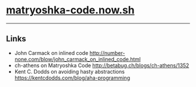 ﻿# [matryoshka-code.now.sh](matryoshka-code.now.sh)

---

## Links

- John Carmack on inlined code
  http://number-none.com/blow/john_carmack_on_inlined_code.html
- ch-athens on Matryoshka Code
  http://betabug.ch/blogs/ch-athens/1352
- Kent C. Dodds on avoiding hasty abstractions
  https://kentcdodds.com/blog/aha-programming

